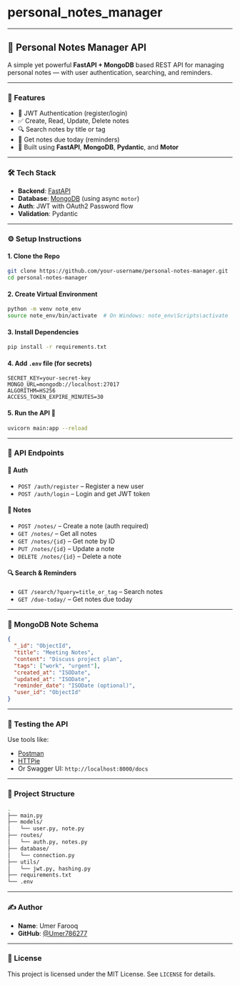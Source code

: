 # personal_notes_manager
---

## 📒 Personal Notes Manager API

A simple yet powerful **FastAPI + MongoDB** based REST API for managing personal notes — with user authentication, searching, and reminders.

---

### 🚀 Features

- 🔐 JWT Authentication (register/login)
- ✅ Create, Read, Update, Delete notes
- 🔍 Search notes by title or tag
- 📅 Get notes due today (reminders)
- 🧪 Built using **FastAPI**, **MongoDB**, **Pydantic**, and **Motor**

---

### 🛠️ Tech Stack

- **Backend**: [FastAPI](https://fastapi.tiangolo.com/)
- **Database**: [MongoDB](https://www.mongodb.com/) (using async `motor`)
- **Auth**: JWT with OAuth2 Password flow
- **Validation**: Pydantic

---

### ⚙️ Setup Instructions

#### 1. Clone the Repo

```bash
git clone https://github.com/your-username/personal-notes-manager.git
cd personal-notes-manager
```

#### 2. Create Virtual Environment

```bash
python -m venv note_env
source note_env/bin/activate  # On Windows: note_env\Scripts\activate
```

#### 3. Install Dependencies

```bash
pip install -r requirements.txt
```

#### 4. Add `.env` file (for secrets)

```env
SECRET_KEY=your-secret-key
MONGO_URL=mongodb://localhost:27017
ALGORITHM=HS256
ACCESS_TOKEN_EXPIRE_MINUTES=30
```

#### 5. Run the API 🚀

```bash
uvicorn main:app --reload
```

---

### 🔌 API Endpoints

#### 🧑 Auth
- `POST /auth/register` – Register a new user
- `POST /auth/login` – Login and get JWT token

#### 📝 Notes
- `POST /notes/` – Create a note (auth required)
- `GET /notes/` – Get all notes
- `GET /notes/{id}` – Get note by ID
- `PUT /notes/{id}` – Update a note
- `DELETE /notes/{id}` – Delete a note

#### 🔍 Search & Reminders
- `GET /search/?query=title_or_tag` – Search notes
- `GET /due-today/` – Get notes due today

---

### 🧠 MongoDB Note Schema

```json
{
  "_id": "ObjectId",
  "title": "Meeting Notes",
  "content": "Discuss project plan",
  "tags": ["work", "urgent"],
  "created_at": "ISODate",
  "updated_at": "ISODate",
  "reminder_date": "ISODate (optional)",
  "user_id": "ObjectId"
}
```

---

### 🧪 Testing the API

Use tools like:
- [Postman](https://www.postman.com/)
- [HTTPie](https://httpie.io/)
- Or Swagger UI: `http://localhost:8000/docs`

---

### 📂 Project Structure

```bash
.
├── main.py
├── models/
│   └── user.py, note.py
├── routes/
│   └── auth.py, notes.py
├── database/
│   └── connection.py
├── utils/
│   └── jwt.py, hashing.py
├── requirements.txt
└── .env
```

---

### ✍️ Author

- **Name**: Umer Farooq  
- **GitHub**: [@Umer786277](https://github.com/Umer786277)

---

### 📄 License

This project is licensed under the MIT License. See `LICENSE` for details.

